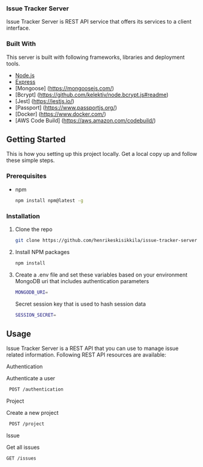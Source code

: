 ### Issue Tracker Server

Issue Tracker Server is REST API service that offers its services to
a client interface. 


### Built With

This server is built with following frameworks, libraries and deployment tools.

* [Node.js](https://nodejs.org/en/)
* [Express](https://expressjs.com/)
* [Mongoose] (https://mongoosejs.com/)
* [Bcrypt] (https://github.com/kelektiv/node.bcrypt.js#readme)
* [Jest] (https://jestjs.io/)
* [Passport] (https://www.passportjs.org/)
* [Docker] (https://www.docker.com/)
* [AWS Code Build] (https://aws.amazon.com/codebuild/)

## Getting Started

This is how you setting up this project locally. Get a local copy up and 
follow these simple steps.

### Prerequisites

* npm
  ```sh
  npm install npm@latest -g
  ```

### Installation

1. Clone the repo
   ```sh
   git clone https://github.com/henrikeskisikkila/issue-tracker-server.git
   ```
2. Install NPM packages
   ```sh
   npm install
   ```
3. Create a .env file and set these variables based on your environment
   MongoDB uri that includes authentication parameters
   ```sh
   MONGODB_URI=
   ```
   Secret session key that is used to hash session data
   ```sh
   SESSION_SECRET=
   ```

## Usage
Issue Tracker Server is a REST API that you can use to manage issue related information. Following REST API resources are available:

Authentication

Authenticate a user
   ```sh
    POST /authentication
   ```

Project

Create a new project
   ```sh
    POST /project
   ```

Issue

Get all issues
   ```sh
   GET /issues
   ```